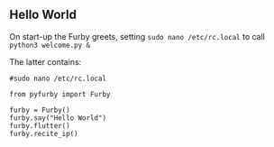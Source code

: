 ## Hello World

On start-up the Furby greets, setting `sudo nano /etc/rc.local` to call `python3 welcome.py &`
    
The latter contains:
    
    #sudo nano /etc/rc.local

    from pyfurby import Furby
    
    furby = Furby()
    furby.say("Hello World")
    furby.flutter()
    furby.recite_ip()